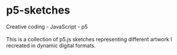 # p5-sketches
Creative coding - JavaScript - p5 <br><br>
This is a collection of p5.js sketches representing different artwork I recreated in dynamic digital formats.
